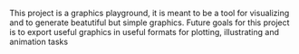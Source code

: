 This project is a graphics playground, it is meant 
to be a tool for visualizing and to generate beatutiful
but simple graphics. Future goals for this project
is to export useful graphics in useful formats
for plotting, illustrating and animation tasks
